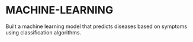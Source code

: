 # MACHINE-LEARNING
Built a machine learning model that predicts diseases based on symptoms using classification algorithms.
